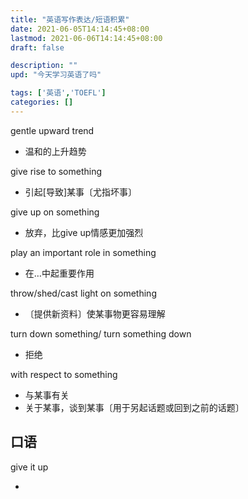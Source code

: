 ```yaml
---
title: "英语写作表达/短语积累"
date: 2021-06-05T14:14:45+08:00
lastmod: 2021-06-06T14:14:45+08:00
draft: false

description: ""
upd: "今天学习英语了吗"

tags: ['英语','TOEFL']
categories: []
---
```


gentle upward trend

- 温和的上升趋势

give rise to something

- 引起[导致]某事〔尤指坏事〕

give up on something

- 放弃，比give up情感更加强烈



play an important role in something

- 在…中起重要作用



throw/shed/cast light on something

- 〔提供新资料〕使某事物更容易理解

turn down something/ turn something down

- 拒绝



with respect to something

- 与某事有关
- 关于某事，谈到某事〔用于另起话题或回到之前的话题〕



## 口语

give it up

- 
